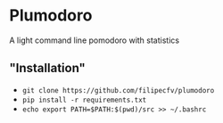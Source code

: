 # Plumodoro

A light command line pomodoro with statistics

## "Installation"
- `git clone https://github.com/filipecfv/plumodoro`
- `pip install -r requirements.txt`
- `echo export PATH=$PATH:$(pwd)/src >> ~/.bashrc`
